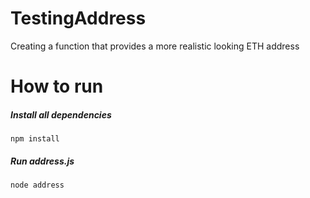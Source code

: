 # TestingAddress
Creating a function that provides a more realistic looking ETH address
# How to run
<h5>Install all dependencies</h5>
<code>npm install</code><br>
<h5>Run address.js</h5>
<code>node address</code>
